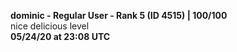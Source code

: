 **dominic - Regular User - Rank 5 (ID 4515) | 100/100** <br>
nice delicious level <br>
**05/24/20 at 23:08 UTC**
